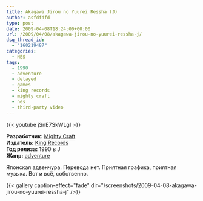 ```yaml
---
title: Akagawa Jirou no Yuurei Ressha (J)
author: asfdfdfd
type: post
date: 2009-04-08T18:24:00+00:00
url: /2009/04/08/akagawa-jirou-no-yuurei-ressha-j/
dsq_thread_id:
  - "160219487"
categories:
  - NES
tags:
  - 1990
  - adventure
  - delayed
  - games
  - king records
  - mighty craft
  - nes
  - third-party video
---
```

{{< youtube jSnE7SkWLgI >}}

**Разработчик:** [Mighty Craft][1]  
**Издатель:** [King Records][2]  
**Год релиза:** 1990 в J  
**Жанр:** [adventure][3]

Японская адвенчура. Перевода нет. Приятная графика, приятная музыка. Вот и всё, собственно.

<!--more-->

{{< gallery caption-effect="fade" dir="/screenshots/2009-04-08-akagawa-jirou-no-yuurei-ressha-j" />}}

 [1]: http://www.gamespot.com/pages/company/index.php?company=78246
 [2]: http://en.wikipedia.org/wiki/King_Records
 [3]: http://en.wikipedia.org/wiki/Adventure_game